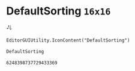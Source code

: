 # DefaultSorting `16x16`
<img src="/img/DefaultSorting.png" width=16 height=16>

``` CSharp
EditorGUIUtility.IconContent("DefaultSorting")
```
```
DefaultSorting
```
```
6248398737729433369
```
